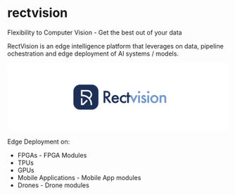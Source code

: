 # rectvision
Flexibility to Computer Vision - Get the best out of your data

RectVision is an edge intelligence platform that leverages on data, pipeline ochestration and edge deployment of AI systems / models.

![image](img/rectvision.png)

Edge Deployment on:

* FPGAs - FPGA Modules
* TPUs 
* GPUs 
* Mobile Applications - Mobile App modules
* Drones - Drone modules
